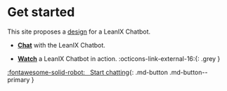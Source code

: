 # Get started 

This site proposes a [design](design/) for a LeanIX Chatbot. 

- **[Chat](welcome/)** with the LeanIX Chatbot.

- **[Watch](https://www.youtube.com/watch?v=buq0Q-0vdcw&feature=youtu.be/)** a LeanIX Chatbot in action. :octicons-link-external-16:{: .grey } 

[:fontawesome-solid-robot: &nbsp; Start chatting](welcome/){: .md-button .md-button--primary }
